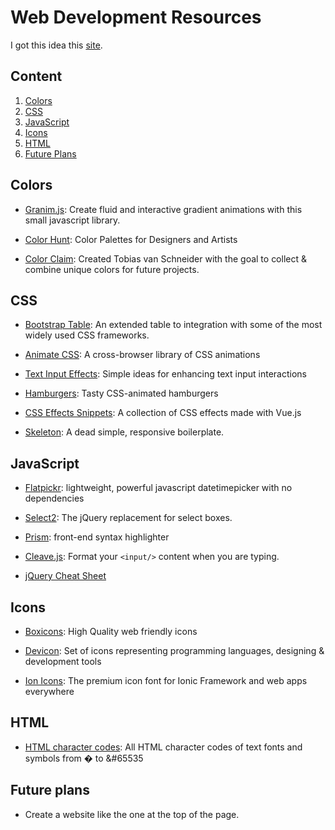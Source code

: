 # Web Development Resources

I got this idea this [site](https://webdevresources.info/colors).

## Content

1. [Colors](#colors)
2. [CSS](#css)
3. [JavaScript](#javascript)
4. [Icons](icons)
5. [HTML](#html)
6. [Future Plans](#future-plans)


## Colors

* [Granim.js](https://github.com/sarcadass/granim.js): Create fluid and interactive gradient animations with this small javascript library.

* [Color Hunt](https://colorhunt.co/): Color Palettes for Designers and Artists

* [Color Claim](https://www.vanschneider.com/colors): Created Tobias van Schneider with the goal to collect & combine unique colors for future projects.




## CSS

* [Bootstrap Table](https://github.com/wenzhixin/bootstrap-table): An extended table to integration with some of the most widely used CSS frameworks.

* [Animate CSS](https://github.com/daneden/animate.css): A cross-browser library of CSS animations

* [Text Input Effects](https://tympanus.net/Development/TextInputEffects/index.html): Simple ideas for enhancing text input interactions

* [Hamburgers](https://github.com/jonsuh/hamburgers): Tasty CSS-animated hamburgers

* [CSS Effects Snippets](https://github.com/emilkowalski/css-effects-snippets): A collection of CSS effects made with Vue.js

* [Skeleton](http://getskeleton.com/): A dead simple, responsive boilerplate.

## JavaScript

* [Flatpickr](https://github.com/flatpickr/flatpickr): lightweight, powerful javascript datetimepicker with no dependencies

* [Select2](https://github.com/select2/select2): The jQuery replacement for select boxes.

* [Prism](https://prismjs.com/): front-end syntax highlighter
  
* [Cleave.js](https://github.com/nosir/cleave.js): Format your ```<input/>``` content when you are typing.

* [jQuery Cheat Sheet](https://websitesetup.org/wp-content/uploads/2017/01/wsu-jquery-cheat-sheet.pdf)

## Icons

* [Boxicons](https://boxicons.com/): High Quality web friendly icons 

* [Devicon](https://github.com/konpa/devicon/): Set of icons representing programming languages, designing & development tools

* [Ion Icons](https://github.com/ionic-team/ionicons): The premium icon font for Ionic Framework and web apps everywhere


## HTML

* [HTML character codes](https://www.rapidtables.com/web/html/html-codes.html): All HTML character codes of text fonts and symbols from &#0; to &#65535


## Future plans

* Create a website like the one at the top of the page.

